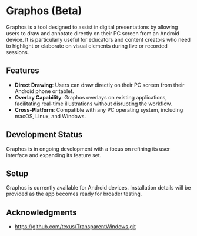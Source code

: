 # Graphos (Beta)

Graphos is a tool designed to assist in digital presentations by allowing users to draw and annotate directly on their PC screen from an Android device. It is particularly useful for educators and content creators who need to highlight or elaborate on visual elements during live or recorded sessions.

## Features

- **Direct Drawing**: Users can draw directly on their PC screen from their Android phone or tablet.
- **Overlay Capability**: Graphos overlays on existing applications, facilitating real-time illustrations without disrupting the workflow.
- **Cross-Platform**: Compatible with any PC operating system, including macOS, Linux, and Windows.

## Development Status

Graphos is in ongoing development with a focus on refining its user interface and expanding its feature set.

## Setup
Graphos is currently available for Android devices. Installation details will be provided as the app becomes ready for broader testing.

## Acknowledgments
- https://github.com/texus/TransparentWindows.git
